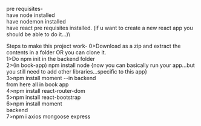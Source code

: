 pre requisites-\
have node installed\
have nodemon installed\
have react pre requisites installed. (if u want to create a new react app you should be able to do it...)\


Steps to make this project work-
0>Download as a zip and extract the contents in a folder OR you can clone it.\
1>Do npm init in the backend folder\
2>(in book-app) npm install node  {now you can basically run your app...but you still need to add other libraries...specific to this app}\
3>npm install moment --in backend\
from here all in book app\
4>npm install react-router-dom\
5>npm install react-bootstrap\
6>npm install moment\
backend\
7>npm i axios mongoose express
